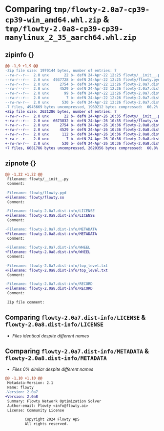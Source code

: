 # Comparing `tmp/flowty-2.0a7-cp39-cp39-win_amd64.whl.zip` & `tmp/flowty-2.0a8-cp39-cp39-manylinux_2_35_aarch64.whl.zip`

## zipinfo {}

```diff
@@ -1,9 +1,9 @@
-Zip file size: 1970144 bytes, number of entries: 7
--rw-r--r--  2.0 unx       22 b- defN 24-Apr-22 12:25 flowty/__init__.py
--rw-r--r--  2.0 unx  4937728 b- defN 24-Apr-22 12:25 flowty/flowty.pyd
--rw-r--r--  2.0 unx     2754 b- defN 24-Apr-22 12:26 flowty-2.0a7.dist-info/LICENSE
--rw-r--r--  2.0 unx     4529 b- defN 24-Apr-22 12:26 flowty-2.0a7.dist-info/METADATA
--rw-r--r--  2.0 unx       99 b- defN 24-Apr-22 12:26 flowty-2.0a7.dist-info/WHEEL
--rw-r--r--  2.0 unx        7 b- defN 24-Apr-22 12:26 flowty-2.0a7.dist-info/top_level.txt
--rw-rw-r--  2.0 unx      530 b- defN 24-Apr-22 12:26 flowty-2.0a7.dist-info/RECORD
-7 files, 4945669 bytes uncompressed, 1969212 bytes compressed:  60.2%
+Zip file size: 2621286 bytes, number of entries: 7
+-rw-r--r--  2.0 unx       22 b- defN 24-Apr-26 10:35 flowty/__init__.py
+-rw-r--r--  2.0 unx  6673832 b- defN 24-Apr-26 10:35 flowty/flowty.so
+-rw-r--r--  2.0 unx     2754 b- defN 24-Apr-26 10:36 flowty-2.0a8.dist-info/LICENSE
+-rw-r--r--  2.0 unx     4529 b- defN 24-Apr-26 10:36 flowty-2.0a8.dist-info/METADATA
+-rw-r--r--  2.0 unx      112 b- defN 24-Apr-26 10:36 flowty-2.0a8.dist-info/WHEEL
+-rw-r--r--  2.0 unx        7 b- defN 24-Apr-26 10:36 flowty-2.0a8.dist-info/top_level.txt
+-rw-rw-r--  2.0 unx      530 b- defN 24-Apr-26 10:36 flowty-2.0a8.dist-info/RECORD
+7 files, 6681786 bytes uncompressed, 2620356 bytes compressed:  60.8%
```

## zipnote {}

```diff
@@ -1,22 +1,22 @@
 Filename: flowty/__init__.py
 Comment: 
 
-Filename: flowty/flowty.pyd
+Filename: flowty/flowty.so
 Comment: 
 
-Filename: flowty-2.0a7.dist-info/LICENSE
+Filename: flowty-2.0a8.dist-info/LICENSE
 Comment: 
 
-Filename: flowty-2.0a7.dist-info/METADATA
+Filename: flowty-2.0a8.dist-info/METADATA
 Comment: 
 
-Filename: flowty-2.0a7.dist-info/WHEEL
+Filename: flowty-2.0a8.dist-info/WHEEL
 Comment: 
 
-Filename: flowty-2.0a7.dist-info/top_level.txt
+Filename: flowty-2.0a8.dist-info/top_level.txt
 Comment: 
 
-Filename: flowty-2.0a7.dist-info/RECORD
+Filename: flowty-2.0a8.dist-info/RECORD
 Comment: 
 
 Zip file comment:
```

## Comparing `flowty-2.0a7.dist-info/LICENSE` & `flowty-2.0a8.dist-info/LICENSE`

 * *Files identical despite different names*

## Comparing `flowty-2.0a7.dist-info/METADATA` & `flowty-2.0a8.dist-info/METADATA`

 * *Files 0% similar despite different names*

```diff
@@ -1,10 +1,10 @@
 Metadata-Version: 2.1
 Name: flowty
-Version: 2.0a7
+Version: 2.0a8
 Summary: Flowty Network Optimization Solver
 Author-email: Flowty <info@flowty.ai>
 License: Community License
         
         Copyright 2024 Flowty ApS
         All rights reserved.
```


